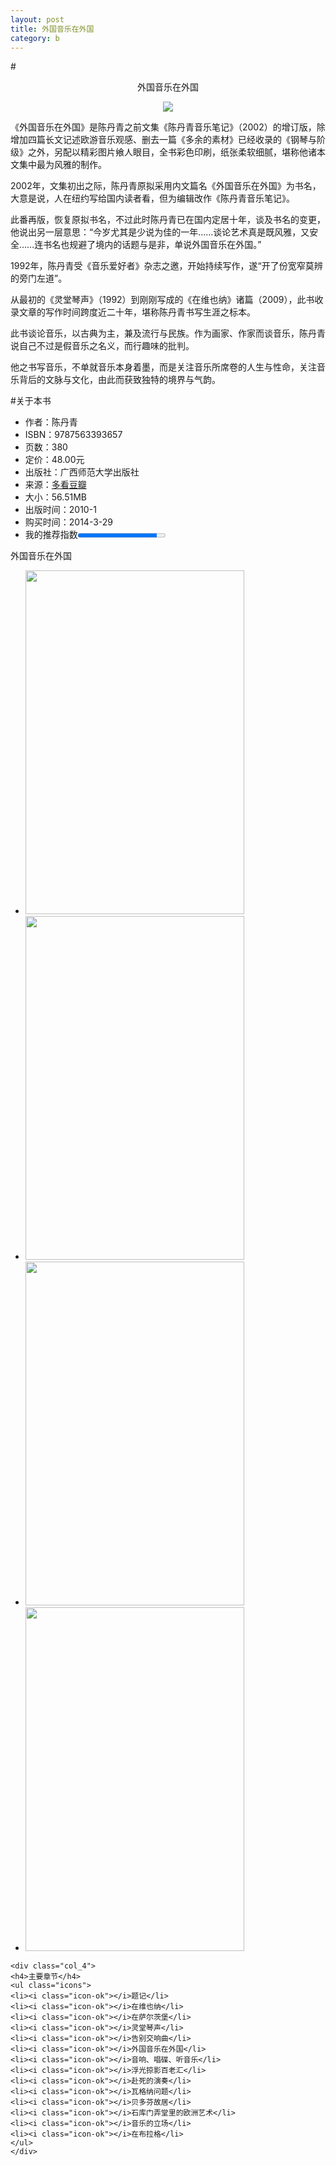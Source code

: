 ```yaml
---
layout: post
title: 外国音乐在外国
category: b
---
```


#<center>外国音乐在外国</center>
<center><img class="cover" src="http://www-oriyao-com.oss-cn-hangzhou.aliyuncs.com/BOOK/201403/%E5%A4%96%E5%9B%BD%E9%9F%B3%E4%B9%90%E5%9C%A8%E5%A4%96%E5%9B%BD.jpg"></center>

《外国音乐在外国》是陈丹青之前文集《陈丹青音乐笔记》（2002）的增订版，除增加四篇长文记述欧游音乐观感、删去一篇《多余的素材》已经收录的《钢琴与阶级》之外，另配以精彩图片飨人眼目，全书彩色印刷，纸张柔软细腻，堪称他诸本文集中最为风雅的制作。 

2002年，文集初出之际，陈丹青原拟采用内文篇名《外国音乐在外国》为书名，大意是说，人在纽约写给国内读者看，但为编辑改作《陈丹青音乐笔记》。

此番再版，恢复原拟书名，不过此时陈丹青已在国内定居十年，谈及书名的变更，他说出另一层意思：“今岁尤其是少说为佳的一年……谈论艺术真是既风雅，又安全……连书名也规避了境内的话题与是非，单说外国音乐在外国。” 

1992年，陈丹青受《音乐爱好者》杂志之邀，开始持续写作，遂“开了份宽窄莫辨的旁门左道”。

从最初的《灵堂琴声》（1992）到刚刚写成的《在维也纳》诸篇（2009），此书收录文章的写作时间跨度近二十年，堪称陈丹青书写生涯之标本。 

此书谈论音乐，以古典为主，兼及流行与民族。作为画家、作家而谈音乐，陈丹青说自己不过是假音乐之名义，而行趣味的批判。

他之书写音乐，不单就音乐本身着墨，而是关注音乐所席卷的人生与性命，关注音乐背后的文脉与文化，由此而获致独特的境界与气韵。 

#关于本书
* 作者：陈丹青
* ISBN：9787563393657
* 页数：380
* 定价：48.00元
* 出版社：广西师范大学出版社
* 来源：[多看](http://www.duokan.com/book/29107)[豆瓣](http://book.douban.com/subject/4215454/)
* 大小：56.51MB
* 出版时间：2010-1
* 购买时间：2014-3-29
* 我的推荐指数<progress min="0" max="100" value="90"></progesss>

<div class="tab-content2">
	<p>外国音乐在外国</p>
	<div class="col_8">
	<ul class="slideshow">
	<li><img src="http://www-oriyao-com.oss-cn-hangzhou.aliyuncs.com/BOOK/201403/%E5%A4%96%E5%9B%BD%E9%9F%B3%E4%B9%90%E5%9C%A8%E5%A4%96%E5%9B%BD1.jpg" width="350" height="550" /></li>
	<li><img src="http://www-oriyao-com.oss-cn-hangzhou.aliyuncs.com/BOOK/201403/%E5%A4%96%E5%9B%BD%E9%9F%B3%E4%B9%90%E5%9C%A8%E5%A4%96%E5%9B%BD2.jpg" width="350" height="550" /></li>
	<li><img src="http://www-oriyao-com.oss-cn-hangzhou.aliyuncs.com/BOOK/201403/%E5%A4%96%E5%9B%BD%E9%9F%B3%E4%B9%90%E5%9C%A8%E5%A4%96%E5%9B%BD3.jpg" width="350" height="550" /></li>
    <li><img src="http://www-oriyao-com.oss-cn-hangzhou.aliyuncs.com/BOOK/201403/%E5%A4%96%E5%9B%BD%E9%9F%B3%E4%B9%90%E5%9C%A8%E5%A4%96%E5%9B%BD4.jpg" width="350" height="550" /></li>
	</ul>
	</div>
	
	<div class="col_4">
	<h4>主要章节</h4>
	<ul class="icons">
	<li><i class="icon-ok"></i>题记</li>
	<li><i class="icon-ok"></i>在维也纳</li>
	<li><i class="icon-ok"></i>在萨尔茨堡</li>
	<li><i class="icon-ok"></i>灵堂琴声</li>
	<li><i class="icon-ok"></i>告别交响曲</li>
	<li><i class="icon-ok"></i>外国音乐在外国</li>
	<li><i class="icon-ok"></i>音响、唱碟、听音乐</li>
    <li><i class="icon-ok"></i>浮光掠影百老汇</li>
	<li><i class="icon-ok"></i>赴死的演奏</li>
	<li><i class="icon-ok"></i>瓦格纳问题</li>
	<li><i class="icon-ok"></i>贝多芬故居</li>
	<li><i class="icon-ok"></i>石库门弄堂里的欧洲艺术</li>
	<li><i class="icon-ok"></i>音乐的立场</li>
	<li><i class="icon-ok"></i>在布拉格</li>
	</ul>
	</div>
</div>
